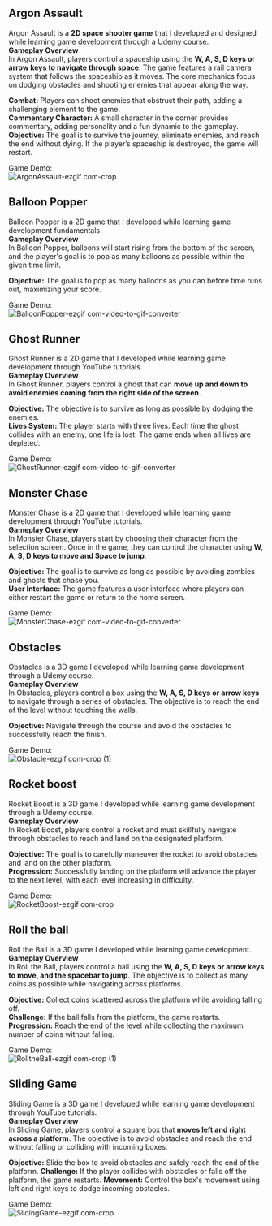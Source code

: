 
## Argon Assault

Argon Assault is a **2D space shooter game** that I developed and designed while learning game development through a Udemy course.   
**Gameplay Overview**  
In Argon Assault, players control a spaceship using the **W, A, S, D keys or arrow keys to navigate through space**. The game features a rail camera system that follows the spaceship as it moves. The core mechanics focus on dodging obstacles and shooting enemies that appear along the way.

**Combat:** Players can shoot enemies that obstruct their path, adding a challenging element to the game.  
**Commentary Character:** A small character in the corner provides commentary, adding personality and a fun dynamic to the gameplay.  
**Objective:** The goal is to survive the journey, eliminate enemies, and reach the end without dying. If the player’s spaceship is destroyed, the game will restart.

Game Demo:  
![ArgonAssault-ezgif com-crop](https://github.com/user-attachments/assets/8b2f4458-8043-4b7f-be35-d7ea183b323a)

## Balloon Popper

Balloon Popper is a 2D game that I developed while learning game development fundamentals.  
**Gameplay Overview**  
In Balloon Popper, balloons will start rising from the bottom of the screen, and the player's goal is to pop as many balloons as possible within the given time limit.

**Objective:** The goal is to pop as many balloons as you can before time runs out, maximizing your score.
 

Game Demo:  
![BalloonPopper-ezgif com-video-to-gif-converter](https://github.com/user-attachments/assets/4196eb7b-e346-42c8-8e8f-a6efb57adb84)

## Ghost Runner

Ghost Runner is a 2D game that I developed while learning game development through YouTube tutorials.  
**Gameplay Overview**  
In Ghost Runner, players control a ghost that can **move up and down to avoid enemies coming from the right side of the screen**.     

**Objective:** The objective is to survive as long as possible by dodging the enemies.  
**Lives System:** The player starts with three lives. Each time the ghost collides with an enemy, one life is lost. The game ends when all lives are depleted. 

Game Demo:  
![GhostRunner-ezgif com-video-to-gif-converter](https://github.com/user-attachments/assets/15e2bbdd-865c-4faf-b7e3-e761a3f3bee9)

## Monster Chase
 
Monster Chase is a 2D game that I developed while learning game development through YouTube tutorials.  
**Gameplay Overview**  
In Monster Chase, players start by choosing their character from the selection screen. Once in the game, they can control the character using **W, A, S, D keys to move and Space to jump**.

**Objective:** The goal is to survive as long as possible by avoiding zombies and ghosts that chase you.  
**User Interface:** The game features a user interface where players can either restart the game or return to the home screen.

Game Demo:  
![MonsterChase-ezgif com-video-to-gif-converter](https://github.com/user-attachments/assets/ca611a16-b0e6-4e68-9615-f408460856a8)

## Obstacles

Obstacles is a 3D game I developed while learning game development through a Udemy course.  
**Gameplay Overview**  
In Obstacles, players control a box using the **W, A, S, D keys or arrow keys** to navigate through a series of obstacles. The objective is to reach the end of the level without touching the walls.

**Objective:** Navigate through the course and avoid the obstacles to successfully reach the finish.

Game Demo:  
![Obstacle-ezgif com-crop (1)](https://github.com/user-attachments/assets/f417869c-6ade-425b-9928-c8a73d52d21b)


## Rocket boost

Rocket Boost is a 3D game I developed while learning game development through a Udemy course.  
**Gameplay Overview**  
In Rocket Boost, players control a rocket and must skillfully navigate through obstacles to reach and land on the designated platform.

**Objective:** The goal is to carefully maneuver the rocket to avoid obstacles and land on the other platform.  
**Progression:** Successfully landing on the platform will advance the player to the next level, with each level increasing in difficulty.

Game Demo:  
![RocketBoost-ezgif com-crop](https://github.com/user-attachments/assets/aa7ffd19-9fd7-4e9b-b533-09a8072460f1)

## Roll the ball

Roll the Ball is a 3D game I developed while learning game development.   
**Gameplay Overview**   
In Roll the Ball, players control a ball using the **W, A, S, D keys or arrow keys to move, and the spacebar to jump**. The objective is to collect as many coins as possible while navigating across platforms.

**Objective:** Collect coins scattered across the platform while avoiding falling off.  
**Challenge:** If the ball falls from the platform, the game restarts.  
**Progression:** Reach the end of the level while collecting the maximum number of coins without falling.

Game Demo:  
![RolltheBall-ezgif com-crop (1)](https://github.com/user-attachments/assets/92b8ac56-336d-4608-84fc-c55dedfb5e91)

## Sliding Game

Sliding Game is a 3D game I developed while learning game development through YouTube tutorials.  
**Gameplay Overview**  
In Sliding  Game, players control a square box that **moves left and right across a platform**. The objective is to avoid obstacles and reach the end without falling or colliding with incoming boxes.

**Objective:** Slide the box to avoid obstacles and safely reach the end of the platform.
**Challenge:** If the player collides with obstacles or falls off the platform, the game restarts.
**Movement:** Control the box's movement using left and right keys to dodge incoming obstacles.

Game Demo:  
![SlidingGame-ezgif com-crop](https://github.com/user-attachments/assets/ca16a669-48fb-484b-80df-ff1b00b52ba8)
